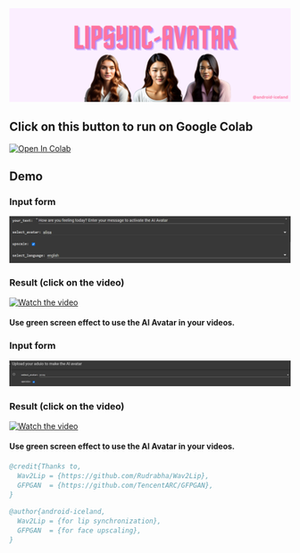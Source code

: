 


<img src="https://raw.githubusercontent.com/android-iceland/LipSync-Avatar/main/LipSync-Avatar.png" width="800">
<br>

## Click on this button to run on Google Colab
[![Open In Colab](https://colab.research.google.com/assets/colab-badge.svg)](https://colab.research.google.com/github/android-iceland/LipSync-Avatar/blob/main/LipSync_Avatar.ipynb)


## Demo <br>
### Input form 
![](https://github.com/android-iceland/LipSync-Avatar/blob/main/form.png)
### Result (click on the video)

 [![Watch the video](https://github.com/android-iceland/LipSync-Avatar/blob/main/video/sample.gif)](https://www.youtube.com/watch?v=w8Qwrh8t0n4)

#### Use green screen effect to use  the AI Avatar in your videos. 
### Input form 
![](https://github.com/android-iceland/LipSync-Avatar/blob/main/form2.png)

### Result (click on the video)
[![Watch the video](https://github.com/android-iceland/LipSync-Avatar/blob/main/video/sample1.gif)](https://www.youtube.com/watch?v=nlYIeaM8Cug)

#### Use green screen effect to use  the AI Avatar in your videos. 




```bibtex
@credit{Thanks to,
  Wav2Lip = {https://github.com/Rudrabha/Wav2Lip},
  GFPGAN  = {https://github.com/TencentARC/GFPGAN},
}
```

```bibtex
@author{android-iceland,
  Wav2Lip = {for lip synchronization},
  GFPGAN  = {for face upscaling},
}
```

